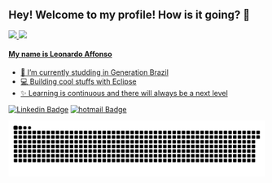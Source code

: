 ## Hey! Welcome to my profile! How is it going? 👋
 <div>
  <a href="https://github.com/leonardoaf2">
  <img height="180em" src="https://github-readme-stats.vercel.app/api?username=leonardoaf2&show_icons=true&theme=dracula&include_all_commits=true&count_private=true"/>
  <img height="180em" src="https://github-readme-stats.vercel.app/api/top-langs/?username=leonardoaf2&layout=compact&langs_count=7&theme=dracula"/>
</div>

#### My name is Leonardo Affonso 

- 🚀 I’m currently studding in Generation Brazil
- 💻 Building cool stuffs with Eclipse
- ✨ Learning is continuous and there will always be a next level

[![Linkedin Badge](https://img.shields.io/badge/-Linkedin-blue?style=flat-square&labelColor=blue&logo=Linkedin&logoColor=white&link=https://www.linkedin.com/in/leonardo-affonso-503777215/)](https://www.linkedin.com/in/leonardo-affonso-503777215/) 
[![hotmail Badge](https://img.shields.io/badge/-Hotmail-c14438?style=flat-square&logo=Hotmail&logoColor=blue&link=mailto:leeo.affonso@hotmail.com)](mailto:leeo.affonso@hotmail.com)

  ![Snake animation](https://github.com/leonardoaf2/leonardoaf2/blob/output/github-contribution-grid-snake.svg)
 
